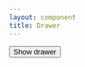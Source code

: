 ```yaml
---
layout: component
title: Drawer
---
```


<button class="btn btn-default" id="show-drawer">Show drawer</button>
<script>
$(function(){
	var drawer = component('drawer').detached();
	var $closeBtn = $(document.createElement('button')).text('Close drawer');
	$closeBtn.on('click', function(){
		drawer.close();
	});
	drawer.$e.append($closeBtn);
	$('#show-drawer').on('click', function(){
		drawer.open();
	});
});
</script>
